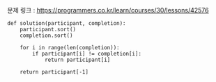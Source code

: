 문제 링크 : https://programmers.co.kr/learn/courses/30/lessons/42576

```
def solution(participant, completion):
    participant.sort()
    completion.sort()
    
    for i in range(len(completion)):
        if participant[i] != completion[i]:
            return participant[i]
        
    return participant[-1]
```



